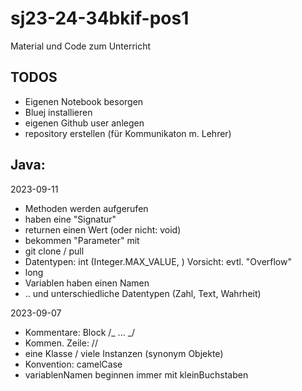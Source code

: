 # sj23-24-34bkif-pos1

Material und Code zum Unterricht

## TODOS

-   Eigenen Notebook besorgen
-   Bluej installieren
-   eigenen Github user anlegen
-   repository erstellen (für Kommunikaton m. Lehrer)

## Java:

2023-09-11

-   Methoden werden aufgerufen
-   haben eine "Signatur"
-   returnen einen Wert (oder nicht: void)
-   bekommen "Parameter" mit
-   git clone / pull
-   Datentypen: int (Integer.MAX_VALUE, ) Vorsicht: evtl. "Overflow"
-   long
-   Variablen haben einen Namen
-   .. und unterschiedliche Datentypen (Zahl, Text, Wahrheit)

2023-09-07

-   Kommentare: Block /_ ... _/
-   Kommen. Zeile: //
-   eine Klasse / viele Instanzen (synonym Objekte)
-   Konvention: camelCase
-   variablenNamen beginnen immer mit kleinBuchstaben
